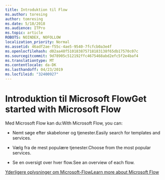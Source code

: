 ```yaml
---
title: Introduktion til Flow
ms.author: toresing
author: tomresing
ms.date: 5/18/2018
ms.audience: ITPro
ms.topic: article
ROBOTS: NOINDEX, NOFOLLOW
localization_priority: Normal
ms.assetid: 46adf2ae-f55c-4ae5-9540-7fcfcb0a3e4f
ms.openlocfilehash: d02aa48f510183875718183138f65db17570c07c
ms.sourcegitcommit: 9d78905c512192ffc4675468abd2efc5f2e4baf4
ms.translationtype: MT
ms.contentlocale: da-DK
ms.lasthandoff: 04/23/2019
ms.locfileid: "32400927"
---
```

# <a name="get-started-with-microsoft-flow"></a><span data-ttu-id="6c9d9-102">Introduktion til Microsoft Flow</span><span class="sxs-lookup"><span data-stu-id="6c9d9-102">Get started with Microsoft Flow</span></span>

<span data-ttu-id="6c9d9-103">Med Microsoft Flow kan du:</span><span class="sxs-lookup"><span data-stu-id="6c9d9-103">With Microsoft Flow, you can:</span></span>
  
- <span data-ttu-id="6c9d9-104">Nemt søge efter skabeloner og tjenester.</span><span class="sxs-lookup"><span data-stu-id="6c9d9-104">Easily search for templates and services.</span></span>
    
- <span data-ttu-id="6c9d9-105">Vælg fra de mest populære tjenester.</span><span class="sxs-lookup"><span data-stu-id="6c9d9-105">Choose from the most popular services.</span></span>
    
- <span data-ttu-id="6c9d9-106">Se en oversigt over hver flow.</span><span class="sxs-lookup"><span data-stu-id="6c9d9-106">See an overview of each flow.</span></span>
    
[<span data-ttu-id="6c9d9-107">Yderligere oplysninger om Microsoft-Flow</span><span class="sxs-lookup"><span data-stu-id="6c9d9-107">Learn more about Microsoft Flow</span></span>](https://go.microsoft.com/fwlink/?linkid=874446)
  


